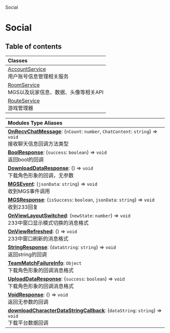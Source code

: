 Social

# Social <Badge type="tip" text="Groups" /> <Score text="Social" />

## Table of contents
| Classes |
| :-----|
| [AccountService](../classes/Service.AccountService.md) <br> 用户账号信息管理相关服务 |
| [RoomService](../classes/Service.RoomService.md) <br> MGS以及玩家信息、数据、头像等相关API |
| [RouteService](../classes/Service.RouteService.md) <br> 游戏管理器 |


| Modules Type Aliases |
| :-----|
| **[OnRecvChatMessage](../modules/Gameplay.Gameplay.md#onrecvchatmessage)**: (`nCount`: `number`, `ChatContent`: `string`) => `void` <br> 接收聊天信息回调方法类型|
| **[BoolResponse](../modules/Service.Service.md#boolresponse)**: (`success`: `boolean`) => `void` <br> 返回bool的回调|
| **[DownloadDataResponse](../modules/Service.Service.md#downloaddataresponse)**: () => `void` <br> 下载角色形象的回调，无参数|
| **[MGSEvent](../modules/Service.Service.md#mgsevent)**: (`jsonData`: `string`) => `void` <br> 收到MGS事件调用|
| **[MGSResponse](../modules/Service.Service.md#mgsresponse)**: (`isSuccess`: `boolean`, `jsonData`: `string`) => `void` <br> 收到233回复|
| **[OnViewLayoutSwitched](../modules/Service.Service.md#onviewlayoutswitched)**: (`newState`: `number`) => `void` <br> 233中窗口显示模式切换的消息格式|
| **[OnViewRefreshed](../modules/Service.Service.md#onviewrefreshed)**: () => `void` <br> 233中窗口刷新的消息格式|
| **[StringResponse](../modules/Service.Service.md#stringresponse)**: (`dataString`: `string`) => `void` <br> 返回string的回调|
| **[TeamMatchFailureInfo](../modules/Service.Service.md#teammatchfailureinfo)**: `Object` <br> 下载角色形象的回调消息格式|
| **[UploadDataResponse](../modules/Service.Service.md#uploaddataresponse)**: (`success`: `boolean`) => `void` <br> 下载角色形象的回调消息格式|
| **[VoidResponse](../modules/Service.Service.md#voidresponse)**: () => `void` <br> 返回无参数的回调|
| **[downloadCharacterDataStringCallback](../modules/Service.Service.md#downloadcharacterdatastringcallback)**: (`dataString`: `string`) => `void` <br> 下载平台数据回调|

